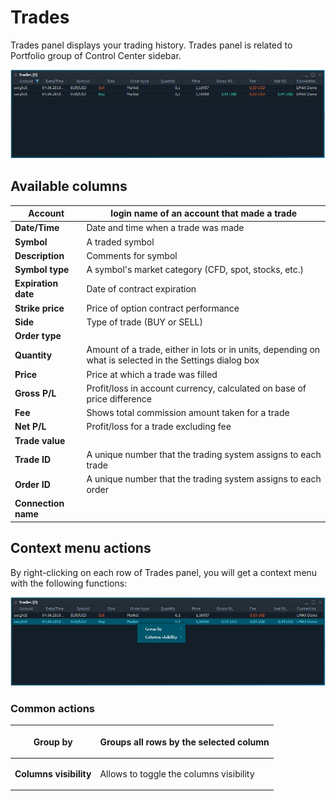 # Trades

Trades panel displays your trading history. Trades panel is related to Portfolio group of Control Center sidebar.

![The common look of Trades panel](../.gitbook/assets/8855.png)

## Available columns

| **Account**         | login name of an account that made a trade                                                              |
| ------------------- | ------------------------------------------------------------------------------------------------------- |
| **Date/Time**       | Date and time when a trade was made                                                                     |
| **Symbol**          | A traded symbol                                                                                         |
| **Description**     | Comments for symbol                                                                                     |
| **Symbol type**     | A symbol's market category (CFD, spot, stocks, etc.)                                                    |
| **Expiration date** | Date of contract expiration                                                                             |
| **Strike price**    | Price of option contract performance                                                                    |
| **Side**            | Type of trade (BUY or SELL)                                                                             |
| **Order type**      |                                                                                                         |
| **Quantity**        | Amount of a trade, either in lots or in units, depending on what is selected in the Settings dialog box |
| **Price**           | Price at which a trade was filled                                                                       |
| **Gross P/L**       | Profit/loss in account currency, calculated on base of price difference                                 |
| **Fee**             | Shows total commission amount taken for a trade                                                         |
| **Net P/L**         | Profit/loss for a trade excluding fee                                                                   |
| **Trade value**     |                                                                                                         |
| **Trade ID**        | A unique number that the trading system assigns to each trade                                           |
| **Order ID**        | A unique number that the trading system assigns to each order                                           |
| **Connection name** |                                                                                                         |

## Context menu actions

By right-clicking on each row of Trades panel, you will get a context menu with the following functions:

![Context functions](../.gitbook/assets/6599.png)

### Common actions <a href="#common-actions" id="common-actions"></a>

| <p><strong>Group by</strong><br></p>           | Groups all rows by the selected column  |
| ---------------------------------------------- | --------------------------------------- |
| <p><strong>Columns visibility</strong><br></p> | Allows to toggle the columns visibility |
